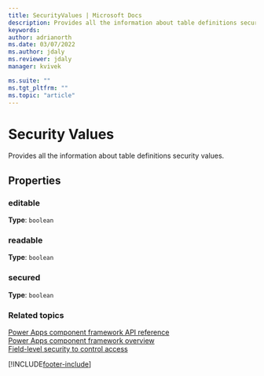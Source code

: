 ```yaml
---
title: SecurityValues | Microsoft Docs
description: Provides all the information about table definitions security values.
keywords:
author: adrianorth
ms.date: 03/07/2022
ms.author: jdaly
ms.reviewer: jdaly
manager: kvivek

ms.suite: ""
ms.tgt_pltfrm: ""
ms.topic: "article"
---
```


# Security Values

Provides all the information about  table definitions security values.

## Properties

### editable

**Type**: `boolean`

### readable

**Type**: `boolean`

### secured

**Type**: `boolean`

### Related topics

[Power Apps component framework API reference](../reference/index.md)<br/>
[Power Apps component framework overview](../overview.md)<br/>
[Field-level security to control access](/power-platform/admin/field-level-security)<br/>

[!INCLUDE[footer-include](../../../includes/footer-banner.md)]